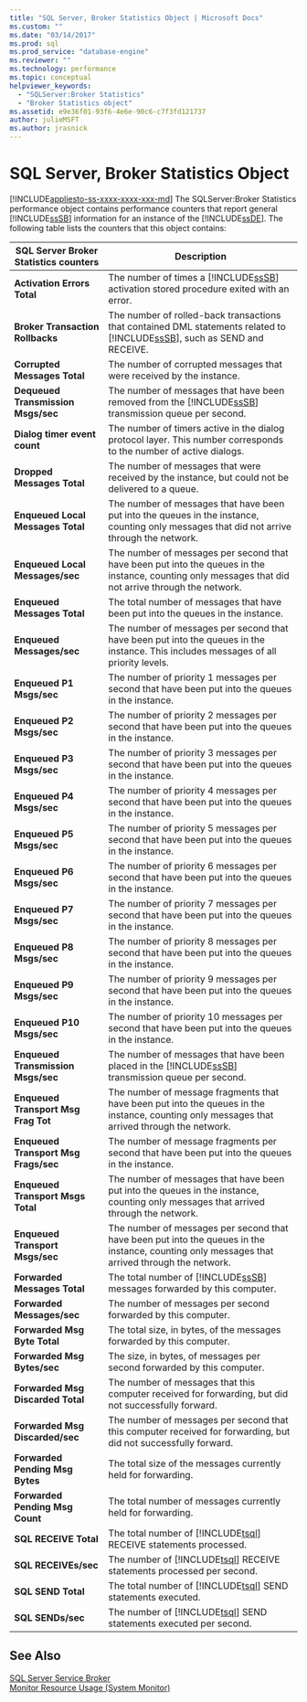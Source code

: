 ```yaml
---
title: "SQL Server, Broker Statistics Object | Microsoft Docs"
ms.custom: ""
ms.date: "03/14/2017"
ms.prod: sql
ms.prod_service: "database-engine"
ms.reviewer: ""
ms.technology: performance
ms.topic: conceptual
helpviewer_keywords: 
  - "SQLServer:Broker Statistics"
  - "Broker Statistics object"
ms.assetid: e9e36f01-93f6-4e6e-90c6-c7f3fd121737
author: julieMSFT
ms.author: jrasnick
---
```

# SQL Server, Broker Statistics Object
[!INCLUDE[appliesto-ss-xxxx-xxxx-xxx-md](../../includes/appliesto-ss-xxxx-xxxx-xxx-md.md)]
  The SQLServer:Broker Statistics performance object contains performance counters that report general [!INCLUDE[ssSB](../../includes/sssb-md.md)] information for an instance of the [!INCLUDE[ssDE](../../includes/ssde-md.md)]. The following table lists the counters that this object contains:  
  
|SQL Server Broker Statistics counters|Description|  
|-------------------------------------------|-----------------|  
|**Activation Errors Total**|The number of times a [!INCLUDE[ssSB](../../includes/sssb-md.md)] activation stored procedure exited with an error.|  
|**Broker Transaction Rollbacks**|The number of rolled-back transactions that contained DML statements related to [!INCLUDE[ssSB](../../includes/sssb-md.md)], such as SEND and RECEIVE.|  
|**Corrupted Messages Total**|The number of corrupted messages that were received by the instance.|  
|**Dequeued Transmission Msgs/sec**|The number of messages that have been removed from the [!INCLUDE[ssSB](../../includes/sssb-md.md)] transmission queue per second.|  
|**Dialog timer event count**|The number of timers active in the dialog protocol layer. This number corresponds to the number of active dialogs.|  
|**Dropped Messages Total**|The number of messages that were received by the instance, but could not be delivered to a queue.|  
|**Enqueued Local Messages Total**|The number of messages that have been put into the queues in the instance, counting only messages that did not arrive through the network.|  
|**Enqueued Local Messages/sec**|The number of messages per second that have been put into the queues in the instance, counting only messages that did not arrive through the network.|  
|**Enqueued Messages Total**|The total number of messages that have been put into the queues in the instance.|  
|**Enqueued Messages/sec**|The number of messages per second that have been put into the queues in the instance. This includes messages of all priority levels.|  
|**Enqueued P1 Msgs/sec**|The number of priority 1 messages per second that have been put into the queues in the instance.|  
|**Enqueued P2 Msgs/sec**|The number of priority 2 messages per second that have been put into the queues in the instance.|  
|**Enqueued P3 Msgs/sec**|The number of priority 3 messages per second that have been put into the queues in the instance.|  
|**Enqueued P4 Msgs/sec**|The number of priority 4 messages per second that have been put into the queues in the instance.|  
|**Enqueued P5 Msgs/sec**|The number of priority 5 messages per second that have been put into the queues in the instance.|  
|**Enqueued P6 Msgs/sec**|The number of priority 6 messages per second that have been put into the queues in the instance.|  
|**Enqueued P7 Msgs/sec**|The number of priority 7 messages per second that have been put into the queues in the instance.|  
|**Enqueued P8 Msgs/sec**|The number of priority 8 messages per second that have been put into the queues in the instance.|  
|**Enqueued P9 Msgs/sec**|The number of priority 9 messages per second that have been put into the queues in the instance.|  
|**Enqueued P10 Msgs/sec**|The number of priority 10 messages per second that have been put into the queues in the instance.|  
|**Enqueued Transmission Msgs/sec**|The number of messages that have been placed in the [!INCLUDE[ssSB](../../includes/sssb-md.md)] transmission queue per second.|  
|**Enqueued Transport Msg Frag Tot**|The number of message fragments that have been put into the queues in the instance, counting only messages that arrived through the network.|  
|**Enqueued Transport Msg Frags/sec**|The number of message fragments per second that have been put into the queues in the instance.|  
|**Enqueued Transport Msgs Total**|The number of messages that have been put into the queues in the instance, counting only messages that arrived through the network.|  
|**Enqueued Transport Msgs/sec**|The number of messages per second that have been put into the queues in the instance, counting only messages that arrived through the network.|  
|**Forwarded Messages Total**|The total number of [!INCLUDE[ssSB](../../includes/sssb-md.md)] messages forwarded by this computer.|  
|**Forwarded Messages/sec**|The number of messages per second forwarded by this computer.|  
|**Forwarded Msg Byte Total**|The total size, in bytes, of the messages forwarded by this computer.|  
|**Forwarded Msg Bytes/sec**|The size, in bytes, of messages per second forwarded by this computer.|  
|**Forwarded Msg Discarded Total**|The number of messages that this computer received for forwarding, but did not successfully forward.|  
|**Forwarded Msg Discarded/sec**|The number of messages per second that this computer received for forwarding, but did not successfully forward.|  
|**Forwarded Pending Msg Bytes**|The total size of the messages currently held for forwarding.|  
|**Forwarded Pending Msg Count**|The total number of messages currently held for forwarding.|  
|**SQL RECEIVE Total**|The total number of [!INCLUDE[tsql](../../includes/tsql-md.md)] RECEIVE statements processed.|  
|**SQL RECEIVEs/sec**|The number of [!INCLUDE[tsql](../../includes/tsql-md.md)] RECEIVE statements processed per second.|  
|**SQL SEND Total**|The total number of [!INCLUDE[tsql](../../includes/tsql-md.md)] SEND statements executed.|  
|**SQL SENDs/sec**|The number of [!INCLUDE[tsql](../../includes/tsql-md.md)] SEND statements executed per second.|  
  
## See Also  
 [SQL Server Service Broker](../../database-engine/configure-windows/sql-server-service-broker.md)   
 [Monitor Resource Usage &#40;System Monitor&#41;](../../relational-databases/performance-monitor/monitor-resource-usage-system-monitor.md)  
  
  
